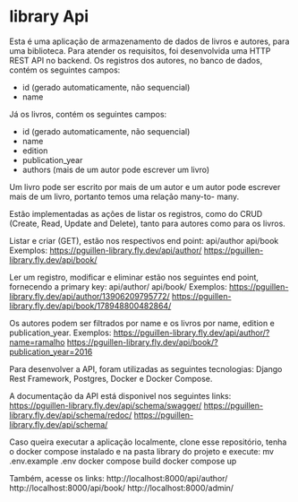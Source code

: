 # library Api

Esta é uma aplicação de armazenamento de dados de livros e autores, para uma biblioteca. Para atender os requisitos, foi desenvolvida uma HTTP REST API no
backend.
Os registros dos autores, no banco de dados, contém os seguintes
campos:
- id (gerado automaticamente, não sequencial)
- name

Já os livros, contém os seguintes campos:
- id (gerado automaticamente, não sequencial)
- name
- edition
- publication_year
- authors (mais de um autor pode escrever um livro)

Um livro pode ser escrito por mais de um autor e um autor pode
escrever mais de um livro, portanto temos uma relação many-to-
many.

Estão implementadas as ações de listar os registros, como do
CRUD (Create, Read, Update and Delete), tanto para autores como
para os livros.

Listar e criar (GET), estão nos respectivos end point:
api/author
api/book
Exemplos:
https://pguillen-library.fly.dev/api/author/
https://pguillen-library.fly.dev/api/book/

Ler um registro, modificar e eliminar estão nos seguintes end
point, fornecendo a primary key:
api/author/<id>
api/book/<id>
Exemplos:
https://pguillen-library.fly.dev/api/author/13906209795772/
https://pguillen-library.fly.dev/api/book/178948800482864/

Os autores podem ser filtrados por name e os livros por name,
edition e publication_year. 
Exemplos:
https://pguillen-library.fly.dev/api/author/?name=ramalho
https://pguillen-library.fly.dev/api/book/?publication_year=2016

Para desenvolver a API, foram utilizadas as seguintes tecnologias:
Django Rest Framework, Postgres, Docker e Docker Compose.

A documentação da API está disponivel nos seguintes links:
https://pguillen-library.fly.dev/api/schema/swagger/
https://pguillen-library.fly.dev/api/schema/redoc/
https://pguillen-library.fly.dev/api/schema/

Caso queira executar a aplicação localmente, clone esse
repositório, tenha o docker compose instalado e na pasta library
do projeto e execute:
mv .env.example .env
docker compose build
docker compose up

Também, acesse os links:
http://localhost:8000/api/author/
http://localhost:8000/api/book/
http://localhost:8000/admin/
